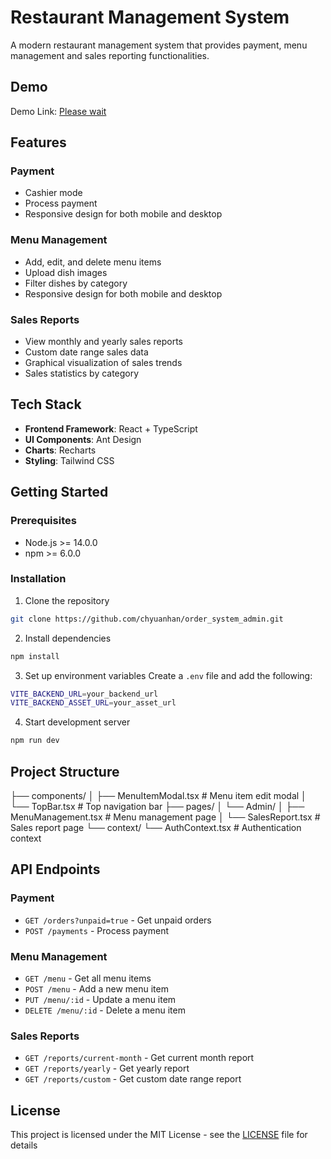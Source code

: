 # Restaurant Management System

A modern restaurant management system that provides payment, menu management and sales reporting functionalities.

## Demo

Demo Link: [Please wait](https://order-system-admin.vercel.app/)

## Features

### Payment

- Cashier mode
- Process payment
- Responsive design for both mobile and desktop

### Menu Management

- Add, edit, and delete menu items
- Upload dish images
- Filter dishes by category
- Responsive design for both mobile and desktop

### Sales Reports

- View monthly and yearly sales reports
- Custom date range sales data
- Graphical visualization of sales trends
- Sales statistics by category

## Tech Stack

- **Frontend Framework**: React + TypeScript
- **UI Components**: Ant Design
- **Charts**: Recharts
- **Styling**: Tailwind CSS

## Getting Started

### Prerequisites

- Node.js >= 14.0.0
- npm >= 6.0.0

### Installation

1. Clone the repository

```bash
git clone https://github.com/chyuanhan/order_system_admin.git
```

2. Install dependencies

```bash
npm install
```

3. Set up environment variables
   Create a `.env` file and add the following:

```bash
VITE_BACKEND_URL=your_backend_url
VITE_BACKEND_ASSET_URL=your_asset_url
```

4. Start development server

```bash
npm run dev
```

## Project Structure

├── components/
│ ├── MenuItemModal.tsx # Menu item edit modal
│ └── TopBar.tsx # Top navigation bar
├── pages/
│ └── Admin/
│ ├── MenuManagement.tsx # Menu management page
│ └── SalesReport.tsx # Sales report page
└── context/
└── AuthContext.tsx # Authentication context

## API Endpoints

### Payment

- `GET /orders?unpaid=true` - Get unpaid orders
- `POST /payments` - Process payment

### Menu Management

- `GET /menu` - Get all menu items
- `POST /menu` - Add a new menu item
- `PUT /menu/:id` - Update a menu item
- `DELETE /menu/:id` - Delete a menu item

### Sales Reports

- `GET /reports/current-month` - Get current month report
- `GET /reports/yearly` - Get yearly report
- `GET /reports/custom` - Get custom date range report

## License

This project is licensed under the MIT License - see the [LICENSE](LICENSE) file for details
